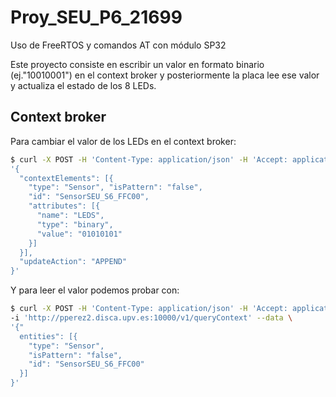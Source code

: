 # Proy_SEU_P6_21699
Uso de FreeRTOS y comandos AT con módulo SP32

Este proyecto consiste en escribir un valor en formato binario (ej."10010001") en el context broker y posteriormente la placa lee ese valor y actualiza el estado de los 8 LEDs.

## Context broker

Para cambiar el valor de los LEDs en el context broker:
``` Bash
$ curl -X POST -H 'Content-Type: application/json' -H 'Accept: application/json' -i 'http://pperez2.disca.upv.es:10000/v1/updateContext' --data \
'{ 
  "contextElements": [{
    "type": "Sensor", "isPattern": "false",
    "id": "SensorSEU_S6_FFC00",    
    "attributes": [{
      "name": "LEDS",
      "type": "binary",
      "value": "01010101"
    }]
  }],
  "updateAction": "APPEND"
}'
```

Y para leer el valor podemos probar con:

```Bash
$ curl -X POST -H 'Content-Type: application/json' -H 'Accept: application/json' \
-i 'http://pperez2.disca.upv.es:10000/v1/queryContext' --data \
'{"
  entities": [{
    "type": "Sensor",
    "isPattern": "false",
    "id": "SensorSEU_S6_FFC00"
  }]
}'
```
